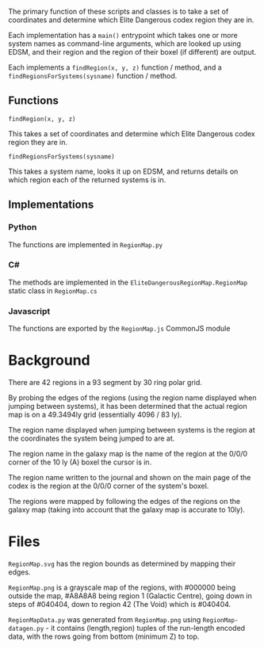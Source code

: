 The primary function of these scripts and classes is to take a set of coordinates and determine which Elite Dangerous codex region they are in.

Each implementation has a `main()` entrypoint which takes one or more system names as command-line arguments, which are looked up using EDSM, and their region and the region of their boxel (if different) are output.

Each implements a `findRegion(x, y, z)` function / method, and a `findRegionsForSystems(sysname)` function / method.

## Functions

`findRegion(x, y, z)`

This takes a set of coordinates and determine which Elite Dangerous codex region they are in.

`findRegionsForSystems(sysname)`

This takes a system name, looks it up on EDSM, and returns details on which region each of the returned systems is in.

## Implementations
### Python

The functions are implemented in `RegionMap.py`

### C#

The methods are implemented in the `EliteDangerousRegionMap.RegionMap` static class in `RegionMap.cs`

### Javascript

The functions are exported by the `RegionMap.js` CommonJS module

# Background

There are 42 regions in a 93 segment by 30 ring polar grid.

By probing the edges of the regions (using the region name displayed when jumping between systems), it has been determined that the actual region map is on a 49.3494ly grid (essentially 4096 / 83 ly).

The region name displayed when jumping between systems is the region at the coordinates the system being jumped to are at.

The region name in the galaxy map is the name of the region at the 0/0/0 corner of the 10 ly (A) boxel the cursor is in.

The region name written to the journal and shown on the main page of the codex is the region at the 0/0/0 corner of the system's boxel.

The regions were mapped by following the edges of the regions on the galaxy map (taking into account that the galaxy map is accurate to 10ly).

# Files

`RegionMap.svg` has the region bounds as determined by mapping their edges.

`RegionMap.png` is a grayscale map of the regions, with #000000 being outside the map, #A8A8A8 being region 1 (Galactic Centre), going down in steps of #040404, down to region 42 (The Void) which is #040404.

`RegionMapData.py` was generated from `RegionMap.png` using `RegionMap-datagen.py` - it contains (length,region) tuples of the run-length encoded data, with the rows going from bottom (minimum Z) to top.
